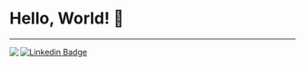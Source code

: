 # Hello, World! 👋

---
<div>
  <img align="left" src="https://github-readme-stats.vercel.app/api?username=tiagoemsi&theme=highcontrast&show_icons=true&count_private=true&include_all_commits=true" />
  <!--img src= "https://github-readme-stats.vercel.app/api/top-langs/?username=tiagoemsi&theme=highcontrast" /-->
</div>


<!-- Would you like to contact me? -->
[![Linkedin Badge](https://img.shields.io/badge/-LinkedIn-blue?style=flat-square&logo=Linkedin&logoColor=white&link=https://www.linkedin.com/in/tiagoemsi)](https://www.linkedin.com/in/tiagoemsi)


